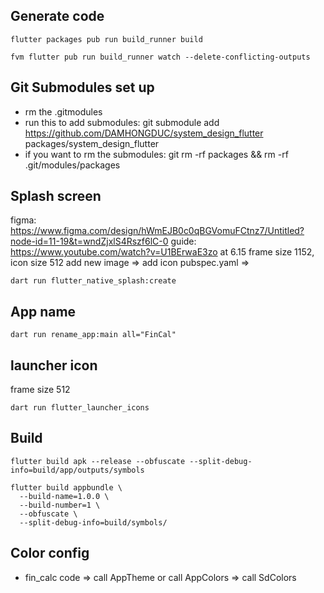 ## Generate code

```
flutter packages pub run build_runner build

fvm flutter pub run build_runner watch --delete-conflicting-outputs
```

## Git Submodules set up

- rm the .gitmodules
- run this to add submodules: git submodule add https://github.com/DAMHONGDUC/system_design_flutter packages/system_design_flutter
- if you want to rm the submodules: git rm -rf packages && rm -rf .git/modules/packages

## Splash screen

figma: https://www.figma.com/design/hWmEJB0c0qBGVomuFCtnz7/Untitled?node-id=11-19&t=wndZjxlS4Rszf6lC-0
guide: https://www.youtube.com/watch?v=U1BErwaE3zo at 6.15
frame size 1152, icon size 512
add new image => add icon pubspec.yaml =>

```
dart run flutter_native_splash:create
```

## App name

```
dart run rename_app:main all="FinCal"
```

## launcher icon

frame size 512

```
dart run flutter_launcher_icons
```

## Build

```
flutter build apk --release --obfuscate --split-debug-info=build/app/outputs/symbols
```

```
flutter build appbundle \
  --build-name=1.0.0 \
  --build-number=1 \
  --obfuscate \
  --split-debug-info=build/symbols/
```

## Color config

- fin_calc code => call AppTheme or call AppColors => call SdColors
